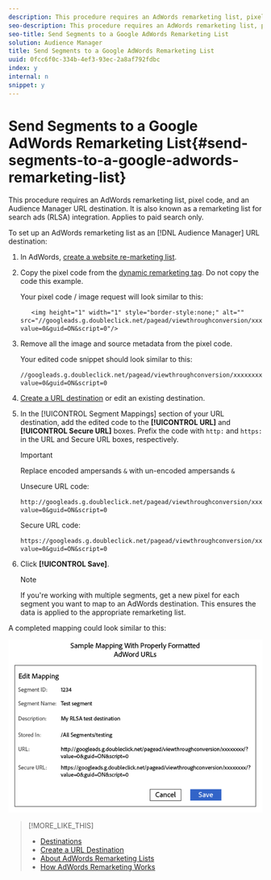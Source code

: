 ```yaml
---
description: This procedure requires an AdWords remarketing list, pixel code, and an Audience Manager URL destination. It is also known as a remarketing list for search ads (RLSA) integration. Applies to paid search only.
seo-description: This procedure requires an AdWords remarketing list, pixel code, and an Audience Manager URL destination. It is also known as a remarketing list for search ads (RLSA) integration. Applies to paid search only.
seo-title: Send Segments to a Google AdWords Remarketing List
solution: Audience Manager
title: Send Segments to a Google AdWords Remarketing List
uuid: 0fcc6f0c-334b-4ef3-93ec-2a8af792fdbc
index: y
internal: n
snippet: y
---
```


# Send Segments to a Google AdWords Remarketing List{#send-segments-to-a-google-adwords-remarketing-list}

This procedure requires an AdWords remarketing list, pixel code, and an Audience Manager URL destination. It is also known as a remarketing list for search ads (RLSA) integration. Applies to paid search only.

To set up an AdWords remarketing list as an [!DNL Audience Manager] URL destination: 

1. In AdWords, [create a website re-marketing list](https://support.google.com/adwords/answer/2454064?hl=en).

1. Copy the pixel code from the [dynamic remarketing tag](https://support.google.com/adwords/answer/3103357). Do not copy the code this example.

   Your pixel code / image request will look similar to this:

   ```
      <img height="1" width="1" style="border-style:none;" alt="" 
   src="//googleads.g.doubleclick.net/pagead/viewthroughconversion/xxxxxxxx/? 
   value=0&guid=ON&script=0"/>
   ```

1. Remove all the image and source metadata from the pixel code.

   Your edited code snippet should look similar to this:

   ```
   //googleads.g.doubleclick.net/pagead/viewthroughconversion/xxxxxxxx/? 
   value=0&guid=ON&script=0
   ```

1. [Create a URL destination](../c-features/destinations/manage-destinations.md#concept_51842672DFA943EA982B363E74D42DF8) or edit an existing destination.
1. In the [!UICONTROL Segment Mappings] section of your URL destination, add the edited code to the **[!UICONTROL URL]** and **[!UICONTROL Secure URL]** boxes. Prefix the code with `http:` and `https:` in the URL and Secure URL boxes, respectively.

   >[!IMPORTANT]
   >
   >Replace encoded ampersands `&` with un-encoded ampersands `&`

   Unsecure URL code: 

   ```
   http://googleads.g.doubleclick.net/pagead/viewthroughconversion/xxxxxxxx/? 
   value=0&guid=ON&script=0
   ```

   Secure URL code: 

   ```
   https://googleads.g.doubleclick.net/pagead/viewthroughconversion/xxxxxxxx/? 
   value=0&guid=ON&script=0
   ```

1. Click **[!UICONTROL Save]**.

   >[!NOTE]
   >
   >If you're working with multiple segments, get a new pixel for each segment you want to map to an AdWords destination. This ensures the data is applied to the appropriate remarketing list.

A completed mapping could look similar to this:

![](assets/rlsa_mapping.png)

>[!MORE_LIKE_THIS]
>
>* [Destinations](destinations.md#concept_5BDA346C376C4B719EA394108AB2735A)
>* [Create a URL Destination](manage-destinations.md#concept_51842672DFA943EA982B363E74D42DF8)
>* [About AdWords Remarketing Lists](https://support.google.com/adwords/answer/2472738)
>* [How AdWords Remarketing Works](https://support.google.com/adwords/answer/2454000)
